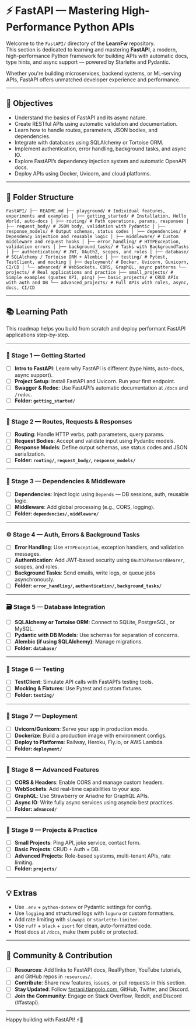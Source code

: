 # ⚡ FastAPI — Mastering High-Performance Python APIs

Welcome to the `FastAPI/` directory of the **LearnFw** repository.  
This section is dedicated to learning and mastering **FastAPI**, a modern, high-performance Python framework for building APIs with automatic docs, type hints, and async support — powered by Starlette and Pydantic.

Whether you're building microservices, backend systems, or ML-serving APIs, FastAPI offers unmatched developer experience and performance.

---

## 🎯 Objectives

- Understand the basics of FastAPI and its async nature.
- Create RESTful APIs using automatic validation and documentation.
- Learn how to handle routes, parameters, JSON bodies, and dependencies.
- Integrate with databases using SQLAlchemy or Tortoise ORM.
- Implement authentication, error handling, background tasks, and async IO.
- Explore FastAPI’s dependency injection system and automatic OpenAPI docs.
- Deploy APIs using Docker, Uvicorn, and cloud platforms.

---

## 📂 Folder Structure

```playground
FastAPI/ ├── README.md ├── playground/ # Individual features, experiments and examples │ ├── getting_started/ # Installation, Hello World, auto-docs │ ├── routing/ # Path operations, params, responses │ ├── request_body/ # JSON body, validation with Pydantic │ ├── response_models/ # Output schemas, status codes │ ├── dependencies/ # Dependency injection and reusable logic │ ├── middleware/ # Custom middleware and request hooks │ ├── error_handling/ # HTTPException, validation errors │ ├── background_tasks/ # Tasks with BackgroundTasks │ ├── authentication/ # JWT, OAuth2, scopes, and roles │ ├── database/ # SQLAlchemy / Tortoise ORM + Alembic │ ├── testing/ # Pytest, TestClient, and mocking │ ├── deployment/ # Docker, Uvicorn, Gunicorn, CI/CD │ └── advanced/ # WebSockets, CORS, GraphQL, async patterns └── projects/ # Real applications and practice ├── small_projects/ # Simple examples (quotes API, ping) ├── basic_projects/ # CRUD APIs with auth and DB └── advanced_projects/ # Full APIs with roles, async, docs, CI/CD
```

---

## 📚 Learning Path

This roadmap helps you build from scratch and deploy performant FastAPI applications step-by-step.

---

### 🧭 Stage 1 — Getting Started
- [ ] **Intro to FastAPI**: Learn why FastAPI is different (type hints, auto-docs, async support).
- [ ] **Project Setup**: Install FastAPI and Uvicorn. Run your first endpoint.
- [ ] **Swagger & Redoc**: Use FastAPI’s automatic documentation at `/docs` and `/redoc`.
- [ ] **Folder: `getting_started/`**

---

### 🧱 Stage 2 — Routes, Requests & Responses
- [ ] **Routing**: Handle HTTP verbs, path parameters, query params.
- [ ] **Request Bodies**: Accept and validate input using Pydantic models.
- [ ] **Response Models**: Define output schemas, use status codes and JSON serialization.
- [ ] **Folder: `routing/`, `request_body/`, `response_models/`**

---

### 🧩 Stage 3 — Dependencies & Middleware
- [ ] **Dependencies**: Inject logic using `Depends` — DB sessions, auth, reusable logic.
- [ ] **Middleware**: Add global processing (e.g., CORS, logging).
- [ ] **Folder: `dependencies/`, `middleware/`**

---

### ⚙️ Stage 4 — Auth, Errors & Background Tasks
- [ ] **Error Handling**: Use `HTTPException`, exception handlers, and validation messages.
- [ ] **Authentication**: Add JWT-based security using `OAuth2PasswordBearer`, scopes, and roles.
- [ ] **Background Tasks**: Send emails, write logs, or queue jobs asynchronously.
- [ ] **Folder: `error_handling/`, `authentication/`, `background_tasks/`**

---

### 🗃️ Stage 5 — Database Integration
- [ ] **SQLAlchemy or Tortoise ORM**: Connect to SQLite, PostgreSQL, or MySQL.
- [ ] **Pydantic with DB Models**: Use schemas for separation of concerns.
- [ ] **Alembic (if using SQLAlchemy)**: Manage migrations.
- [ ] **Folder: `database/`**

---

### 🧪 Stage 6 — Testing
- [ ] **TestClient**: Simulate API calls with FastAPI’s testing tools.
- [ ] **Mocking & Fixtures**: Use Pytest and custom fixtures.
- [ ] **Folder: `testing/`**

---

### 🚀 Stage 7 — Deployment
- [ ] **Uvicorn/Gunicorn**: Serve your app in production mode.
- [ ] **Dockerize**: Build a production image with environment configs.
- [ ] **Deploy to Platforms**: Railway, Heroku, Fly.io, or AWS Lambda.
- [ ] **Folder: `deployment/`**

---

### 🧠 Stage 8 — Advanced Features
- [ ] **CORS & Headers**: Enable CORS and manage custom headers.
- [ ] **WebSockets**: Add real-time capabilities to your app.
- [ ] **GraphQL**: Use Strawberry or Ariadne for GraphQL APIs.
- [ ] **Async IO**: Write fully async services using asyncio best practices.
- [ ] **Folder: `advanced/`**

---

### 💼 Stage 9 — Projects & Practice
- [ ] **Small Projects**: Ping API, joke service, contact form.
- [ ] **Basic Projects**: CRUD + Auth + DB.
- [ ] **Advanced Projects**: Role-based systems, multi-tenant APIs, rate limiting.
- [ ] **Folder: `projects/`**

---

## 💡 Extras

- Use `.env` + `python-dotenv` or Pydantic settings for config.
- Use `logging` and structured logs with `loguru` or custom formatters.
- Add rate limiting with `slowapi` or `starlette-limiter`.
- Use `ruff` + `black` + `isort` for clean, auto-formatted code.
- Host docs at `/docs`, make them public or protected.

---

## 🤝 Community & Contribution

- [ ] **Resources**: Add links to FastAPI docs, RealPython, YouTube tutorials, and GitHub repos in `resources/`.
- [ ] **Contribute**: Share new features, issues, or pull requests in this section.
- [ ] **Stay Updated**: Follow [fastapi.tiangolo.com](https://fastapi.tiangolo.com), GitHub, Twitter, and Discord.
- [ ] **Join the Community**: Engage on Stack Overflow, Reddit, and Discord (#fastapi).

---

Happy building with FastAPI! ⚡🐍  
